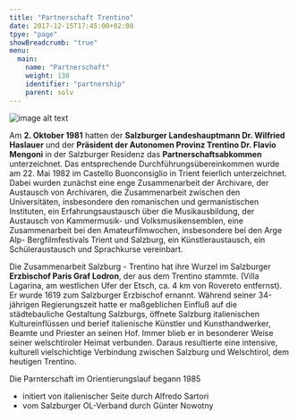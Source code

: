 ```yaml
---
title: "Partnerschaft Trentino"
date: 2017-12-15T17:45:00+02:00
tpye: "page"
showBreadcrumb: "true"
menu:
  main:
    name: "Partnerschaft"
    weight: 130
    identifier: "partnership"
    parent: solv
---
```


![image alt text](/img/sbg_trento_wappen.jpg)

Am **2. Oktober 1981** hatten der **Salzburger Landeshauptmann Dr. Wilfried Haslauer** und der **Präsident der Autonomen Provinz Trentino Dr. Flavio Mengoni** in der Salzburger Residenz das **Partnerschaftsabkommen** unterzeichnet. Das entsprechende Durchführungsübereinkommen wurde am 22. Mai 1982 im Castello Buonconsiglio in Trient feierlich unterzeichnet. Dabei wurden zunächst eine enge Zusammenarbeit der Archivare, der Austausch von Archivaren, die Zusammenarbeit zwischen den Universitäten, insbesondere den romanischen und germanistischen Instituten, ein Erfahrungsaustausch über die Musikausbildung, der Austausch von Kammermusik- und Volksmusikensemblen, eine Zusammenarbeit bei den Amateurfilmwochen, insbesondere bei den Arge Alp- Bergfilmfestivals Trient und Salzburg, ein Künstleraustausch, ein Schüleraustausch und Sprachkurse vereinbart.

Die Zusammenarbeit Salzburg - Trentino hat ihre Wurzel im Salzburger **Erzbischof Paris Graf Lodron**, der aus dem Trentino stammte. (Villa Lagarina, am westlichen Ufer der Etsch, ca. 4 km von Rovereto entfernst). Er wurde 1619 zum Salzburger Erzbischof ernannt. Während seiner 34-jährigen Regierungszeit hatte er maßgeblichen Einfluß auf die städtebauliche Gestaltung Salzburgs, öffnete Salzburg italienischen Kultureinflüssen und berief italienische Künstler und Kunsthandwerker, Beamte und Priester an seinen Hof. Immer blieb er in besonderer Weise seiner welschtiroler Heimat verbunden. Daraus resultierte eine intensive, kulturell vielschichtige Verbindung zwischen Salzburg und Welschtirol, dem heutigen Trentino.

Die Parnterschaft im Orientierungslauf begann 1985

- initiert von italienischer Seite durch Alfredo Sartori
- vom Salzburger OL-Verband durch Günter Nowotny